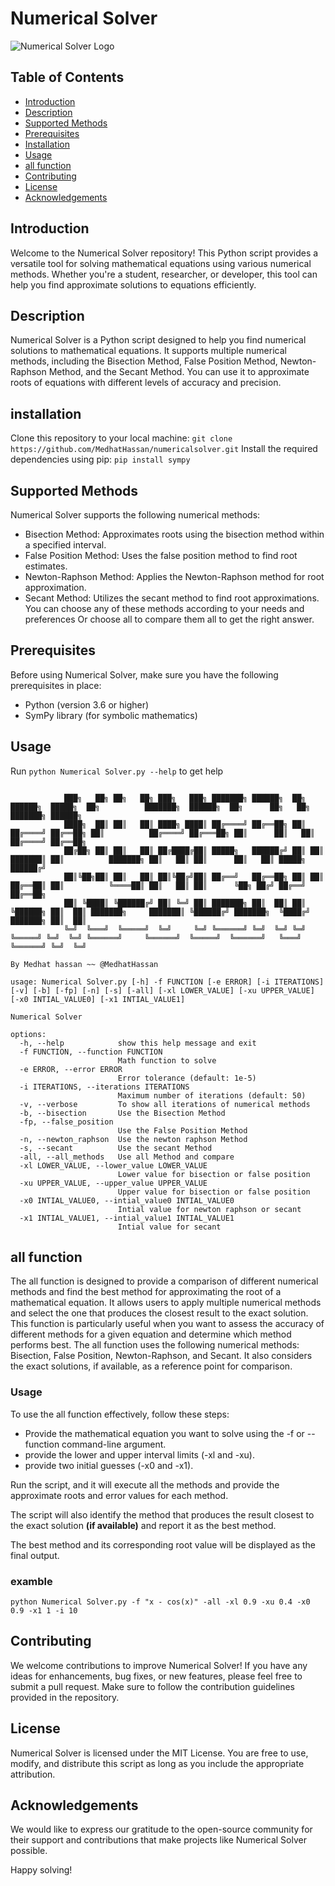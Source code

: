 # Numerical Solver

![Numerical Solver Logo](https://www.example.com/path/to/your/logo.png)

## Table of Contents
- [Introduction](#introduction)
- [Description](#description)
- [Supported Methods](#supported-methods)
- [Prerequisites](#prerequisites)
- [Installation](#installation)
- [Usage](#usage)
- [all function](#all-function)
- [Contributing](#contributing)
- [License](#license)
- [Acknowledgements](#acknowledgements)

## Introduction

Welcome to the Numerical Solver repository! This Python script provides a versatile tool for solving mathematical equations using various numerical methods. Whether you're a student, researcher, or developer, this tool can help you find approximate solutions to equations efficiently.

## Description
Numerical Solver is a Python script designed to help you find numerical solutions to mathematical equations. It supports multiple numerical methods, including the Bisection Method, False Position Method, Newton-Raphson Method, and the Secant Method. You can use it to approximate roots of equations with different levels of accuracy and precision.

## installation
Clone this repository to your local machine:
```git clone https://github.com/MedhatHassan/numericalsolver.git```
Install the required dependencies using pip:
```pip install sympy```

## Supported Methods
Numerical Solver supports the following numerical methods:

- Bisection Method: Approximates roots using the bisection method within a specified interval.
- False Position Method: Uses the false position method to find root estimates.
- Newton-Raphson Method: Applies the Newton-Raphson method for root approximation.
- Secant Method: Utilizes the secant method to find root approximations.
You can choose any of these methods according to your needs and preferences Or choose all to compare them all to get the right answer.

## Prerequisites

Before using Numerical Solver, make sure you have the following prerequisites in place:
- Python (version 3.6 or higher)
- SymPy library (for symbolic mathematics)

## Usage
Run `python Numerical Solver.py --help` to get help
```

            ███╗   ██╗ ██╗   ██╗ ███╗   ███╗ ███████╗ ██████╗  ██╗  ██████╗  █████╗  ██╗          ███████╗  ██████╗  ██╗      ██╗   ██╗ ███████╗ ██████╗  
            ████╗  ██║ ██║   ██║ ████╗ ████║ ██╔════╝ ██╔══██╗ ██║ ██╔════╝ ██╔══██╗ ██║          ██╔════╝ ██╔═══██╗ ██║      ██║   ██║ ██╔════╝ ██╔══██╗ 
            ██╔██╗ ██║ ██║   ██║ ██╔████╔██║ █████╗   ██████╔╝ ██║ ██║      ███████║ ██║          ███████╗ ██║   ██║ ██║      ██║   ██║ █████╗   ██████╔╝ 
            ██║╚██╗██║ ██║   ██║ ██║╚██╔╝██║ ██╔══╝   ██╔══██╗ ██║ ██║      ██╔══██║ ██║          ╚════██║ ██║   ██║ ██║      ╚██╗ ██╔╝ ██╔══╝   ██╔══██╗ 
            ██║ ╚████║ ╚██████╔╝ ██║ ╚═╝ ██║ ███████╗ ██║  ██║ ██║ ╚██████╗ ██║  ██║ ███████╗     ███████║ ╚██████╔╝ ███████╗  ╚████╔╝  ███████╗ ██║  ██║ 
            ╚═╝  ╚═══╝  ╚═════╝  ╚═╝     ╚═╝ ╚══════╝ ╚═╝  ╚═╝ ╚═╝  ╚═════╝ ╚═╝  ╚═╝ ╚══════╝     ╚══════╝  ╚═════╝  ╚══════╝   ╚═══╝   ╚══════╝ ╚═╝  ╚═╝ 
                                                                                                                    By Medhat hassan ~~ @MedhatHassan     
    
usage: Numerical Solver.py [-h] -f FUNCTION [-e ERROR] [-i ITERATIONS] [-v] [-b] [-fp] [-n] [-s] [-all] [-xl LOWER_VALUE] [-xu UPPER_VALUE] [-x0 INTIAL_VALUE0] [-x1 INTIAL_VALUE1]

Numerical Solver

options:
  -h, --help            show this help message and exit
  -f FUNCTION, --function FUNCTION
                        Math function to solve
  -e ERROR, --error ERROR
                        Error tolerance (default: 1e-5)
  -i ITERATIONS, --iterations ITERATIONS
                        Maximum number of iterations (default: 50)
  -v, --verbose         To show all iterations of numerical methods
  -b, --bisection       Use the Bisection Method
  -fp, --false_position
                        Use the False Position Method
  -n, --newton_raphson  Use the newton raphson Method
  -s, --secant          Use the secant Method
  -all, --all_methods   Use all Method and compare
  -xl LOWER_VALUE, --lower_value LOWER_VALUE
                        Lower value for bisection or false position
  -xu UPPER_VALUE, --upper_value UPPER_VALUE
                        Upper value for bisection or false position
  -x0 INTIAL_VALUE0, --intial_value0 INTIAL_VALUE0
                        Intial value for newton raphson or secant
  -x1 INTIAL_VALUE1, --intial_value1 INTIAL_VALUE1
                        Intial value for secant
```
## all function
The all function is designed to provide a comparison of different numerical methods and find the best method for approximating the root of a mathematical equation.
It allows users to apply multiple numerical methods and select the one that produces the closest result to the exact solution.
This function is particularly useful when you want to assess the accuracy of different methods for a given equation and determine which method performs best.
The all function uses the following numerical methods: Bisection, False Position, Newton-Raphson, and Secant.
It also considers the exact solutions, if available, as a reference point for comparison.
### Usage
To use the all function effectively, follow these steps:
- Provide the mathematical equation you want to solve using the -f or --function command-line argument.
- provide the lower and upper interval limits (-xl and -xu).
- provide two initial guesses (-x0 and -x1).

Run the script, and it will execute all the methods and provide the approximate roots and error values for each method.

The script will also identify the method that produces the result closest to the exact solution **(if available)** and report it as the best method.

The best method and its corresponding root value will be displayed as the final output.
### examble 
```
python Numerical Solver.py -f "x - cos(x)" -all -xl 0.9 -xu 0.4 -x0 0.9 -x1 1 -i 10
```

## Contributing
We welcome contributions to improve Numerical Solver! If you have any ideas for enhancements, bug fixes, or new features, please feel free to submit a pull request. Make sure to follow the contribution guidelines provided in the repository.

## License
Numerical Solver is licensed under the MIT License. You are free to use, modify, and distribute this script as long as you include the appropriate attribution.

## Acknowledgements
We would like to express our gratitude to the open-source community for their support and contributions that make projects like Numerical Solver possible.

Happy solving!
